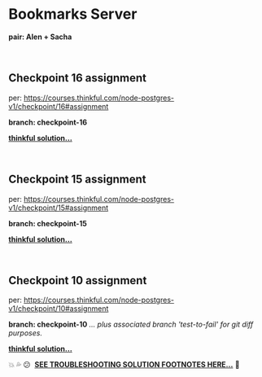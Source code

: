 # Bookmarks Server

**pair: Alen + Sacha**

<br />

## Checkpoint 16 assignment

per: https://courses.thinkful.com/node-postgres-v1/checkpoint/16#assignment

**branch: checkpoint-16**

**[thinkful solution...](https://github.com/Thinkful-Ed/bookmarks-server/tree/post-delete-postgres-example-solution)**

<br />


## Checkpoint 15 assignment

per: https://courses.thinkful.com/node-postgres-v1/checkpoint/15#assignment

**branch: checkpoint-15**

**[thinkful solution...](https://github.com/Thinkful-Ed/bookmarks-server/tree/db-with-express-example-solution)**

<br />

## Checkpoint 10 assignment
per: https://courses.thinkful.com/node-postgres-v1/checkpoint/10#assignment

**branch: checkpoint-10** 
_... plus associated branch 'test-to-fail' for git diff purposes._

**[thinkful solution...](https://github.com/Thinkful-Ed/bookmarks-server/tree/trello-assignment-example-solution)**

:boom:&nbsp;:sweat_drops:&nbsp;:confused:&nbsp; **[SEE TROUBLESHOOTING SOLUTION FOOTNOTES HERE...](https://github.com/artificialarea/bookmarks-server/blob/checkpoint-10/test/app.spec.js)** :shit:
